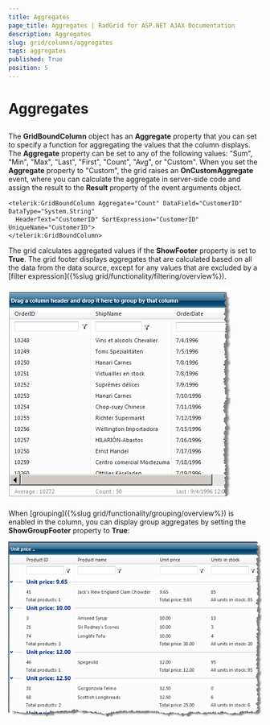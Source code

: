 ```yaml
---
title: Aggregates
page_title: Aggregates | RadGrid for ASP.NET AJAX Documentation
description: Aggregates
slug: grid/columns/aggregates
tags: aggregates
published: True
position: 5
---
```


# Aggregates



## 

The **GridBoundColumn** object has an **Aggregate** property that you can set to specify a function for aggregating the values that the column displays. The **Aggregate** property can be set to any of the following values: "Sum", "Min", "Max", "Last", "First", "Count", "Avg", or "Custom". When you set the **Aggregate** property to "Custom", the grid raises an **OnCustomAggregate** event, where you can calculate the aggregate in server-side code and assign the result to the **Result** property of the event arguments object.

````ASPNET
<telerik:GridBoundColumn Aggregate="Count" DataField="CustomerID" DataType="System.String"
  HeaderText="CustomerID" SortExpression="CustomerID" UniqueName="CustomerID">
</telerik:GridBoundColumn>
````



The grid calculates aggregated values if the **ShowFooter** property is set to **True**. The grid footer displays aggregates that are calculated based on all the data from the data source, except for any values that are excluded by a [filter expression]({%slug grid/functionality/filtering/overview%}).

![](images/grd_Aggregates.png)



When [grouping]({%slug grid/functionality/grouping/overview%}) is enabled in the column, you can display group aggregates by setting the **ShowGroupFooter** property to **True**:

![](images/grd_GroupAggregates.png)


